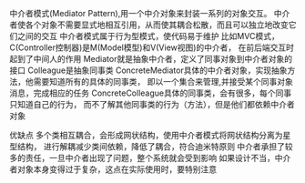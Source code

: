 中介者模式(Mediator Pattern),用一个中介对象来封装一系列的对象交互。
中介者使各个对象不需要显式地相互引用，从而使其耦合松散，而且可以独立地改变它们之间的交互
中介者模式属于行为型模式，使代码易于维护
比如MVC模式，C(Controller控制器)是M(Model模型)和V(View视图)的中介者，
在前后端交互时起到了中间人的作用
Mediator就是抽象中介者，定义了同事对象到中介者对象的接口
Colleague是抽象同事类
ConcreteMediator具体的中介者对象，实现抽象方法，他需要知道所有的具体的同事类，
即以一个集合来管理,并接受某个同事对象消息，完成相应的任务
ConcreteColleague具体的同事类，会有很多，每个同事只知道自己的行为，
而不了解其他同事类的行为（方法），但是他们都依赖中介者对象

优缺点
多个类相互耦合，会形成网状结构，使用中介者模式将网状结构分离为星型结构，
进行解耦减少类间依赖，降低了耦合，符合迪米特原则
中介者承担了较多的责任，一旦中介者出现了问题，整个系统就会受到影响
如果设计不当，中介者对象本身变得过于复杂，这点在实际使用时，要特别注意